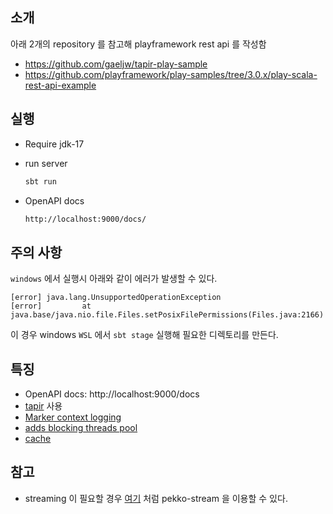 ## 소개

아래 2개의 repository 를 참고해 playframework rest api 를 작성함

* https://github.com/gaeljw/tapir-play-sample
* https://github.com/playframework/play-samples/tree/3.0.x/play-scala-rest-api-example

## 실행

* Require jdk-17
* run server
  ```bash
  sbt run
  ```

* OpenAPI docs
  ```bash  
  http://localhost:9000/docs/
  ```

## 주의 사항
`windows` 에서 실행시 아래와 같이 에러가 발생할 수 있다.
```shell
[error] java.lang.UnsupportedOperationException
[error]         at java.base/java.nio.file.Files.setPosixFilePermissions(Files.java:2166)
```

이 경우 windows `WSL` 에서 `sbt stage` 실행해 필요한 디렉토리를 만든다.

## 특징

* OpenAPI docs: http://localhost:9000/docs
* [tapir](https://tapir.softwaremill.com/en/latest/index.html) 사용
* [Marker context logging](https://www.playframework.com/documentation/3.0.x/ScalaLogging#Using-Markers-and-Marker-Contexts)
* [adds blocking threads pool](https://www.playframework.com/documentation/3.0.x/ThreadPools)
* [cache](https://www.playframework.com/documentation/3.0.x/ScalaCache)

## 참고

* streaming 이 필요할 경우 [여기](https://github.com/gaeljw/tapir-play-sample/blob/master/app/routers/BookController.scala#L21)
  처럼 pekko-stream 을 이용할 수 있다.
